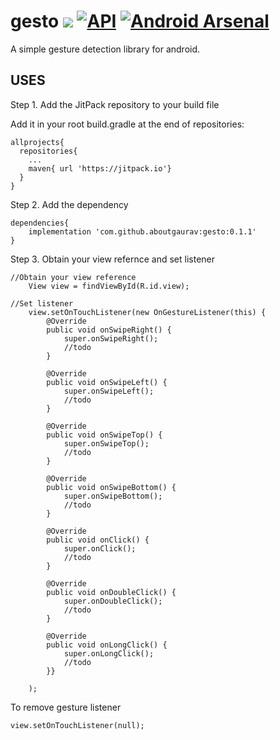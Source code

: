 # gesto [![](https://jitpack.io/v/aboutgaurav/gesto.svg)](https://jitpack.io/#aboutgaurav/gesto) [![API](https://img.shields.io/badge/API-14%2B-brightgreen.svg?style=flat)](https://android-arsenal.com/api?level=14) [![Android Arsenal]( https://img.shields.io/badge/Android%20Arsenal-gesto-green.svg?style=flat )]( https://android-arsenal.com/details/1/6687 )



A simple gesture detection library for android.

## USES

Step 1. Add the JitPack repository to your build file

Add it in your root build.gradle at the end of repositories:

    allprojects{
      repositories{
   		...
		maven{ url 'https://jitpack.io'}
      }
    }

Step 2. Add the dependency

    dependencies{
    	implementation 'com.github.aboutgaurav:gesto:0.1.1'
   	}

Step 3. Obtain your view refernce and set listener

	//Obtain your view reference
        View view = findViewById(R.id.view);
	
	//Set listener
        view.setOnTouchListener(new OnGestureListener(this) {
            @Override
            public void onSwipeRight() {
                super.onSwipeRight();
                //todo
            }

            @Override
            public void onSwipeLeft() {
                super.onSwipeLeft();
                //todo
            }

            @Override
            public void onSwipeTop() {
                super.onSwipeTop();
                //todo
            }

            @Override
            public void onSwipeBottom() {
                super.onSwipeBottom();
                //todo
            }

            @Override
            public void onClick() {
                super.onClick();
                //todo
            }

            @Override
            public void onDoubleClick() {
                super.onDoubleClick();
                //todo
            }

            @Override
            public void onLongClick() {
                super.onLongClick();
                //todo
            }}

        );
	
  To remove gesture listener
  
  	view.setOnTouchListener(null);
